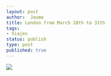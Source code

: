 ```yaml
---
layout: post
author:  Jaume
title: London from March 28th to 31th
tags:
- Viajes
status: publish
type: post
published: true
---
```

![](http://maps.googleapis.com/maps/api/staticmap?size=600x300&zoom=6&maptype=roadmap%5C&markers=size:mid%7Ccolor:red%7Clabel:1%7Clondon&sensor=false)